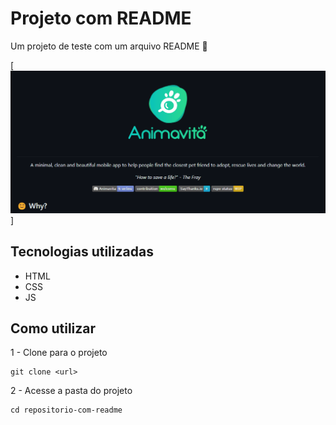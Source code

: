 # Projeto com README
Um projeto de teste com um arquivo README 🚀

[<img src="./tela.gif" alt="gif da tela inicial do projeto de teste README">]

## Tecnologias utilizadas
- HTML
- CSS
- JS

## Como utilizar

1 - Clone para o projeto
```
git clone <url>
```

2 - Acesse a pasta do projeto
```
cd repositorio-com-readme
```